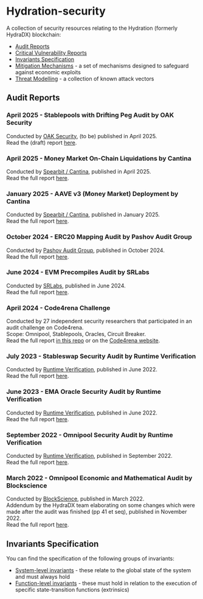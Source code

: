 # Hydration-security
A collection of security resources relating to the Hydration (formerly HydraDX) blockchain:

* [Audit Reports](/audit-reports)
* [Critical Vulnerability Reports](/criticals.md)
* [Invariants Specification](/invariants)
* [Mitigation Mechanisms](/mitigation_mechanisms.md) - a set of mechanisms designed to safeguard against economic exploits
* [Threat Modelling](/threat_modelling.md) - a collection of known attack vectors

## Audit Reports
### April 2025 - Stablepools with Drifting Peg Audit by OAK Security
Conducted by [OAK Security](https://www.oaksecurity.io/), (to be) published in April 2025.  
Read the (draft) report [here](/audit-reports/250420-OAK-stablepools-drifting-peg.pdf).

### April 2025 - Money Market On-Chain Liquidations by Cantina
Conducted by [Spearbit / Cantina](https://cantina.xyz/), published in April 2025.  
Read the full report [here](/audit-reports/250407-cantina-liquidations.pdf).

### January 2025 - AAVE v3 (Money Market) Deployment by Cantina
Conducted by [Spearbit / Cantina](https://cantina.xyz/), published in January 2025.  
Read the full report [here](/audit-reports/250123-cantina-aave-deployment.pdf).

### October 2024 - ERC20 Mapping Audit by Pashov Audit Group
Conducted by [Pashov Audit Group](https://www.pashov.net/), published in October 2024.  
Read the full report [here](/audit-reports/241017-pashov-erc20-mapping.pdf).

### June 2024 - EVM Precompiles Audit by SRLabs
Conducted by [SRLabs](https://www.srlabs.de/), published in June 2024.  
Read the full report [here](/audit-reports/240603-SRLabs-evm-precompiles.pdf).

### April 2024 - Code4rena Challenge
Conducted by 27 independent security researchers that participated in an audit challenge on Code4rena.  
Scope: Omnipool, Stablepools, Oracles, Circuit Breaker.  
Read the full report [in this repo](/audit-reports/240410-code4rena-competition.md) or on the [Code4rena website](https://code4rena.com/reports/2024-02-hydradx).

### July 2023 - Stableswap Security Audit by Runtime Verification
Conducted by [Runtime Verification](https://runtimeverification.com/), published in June 2022.  
Read the full report [here](/audit-reports/230724-Runtime-Verification-Stableswap-Security-Audit.pdf).

### June 2023 - EMA Oracle Security Audit by Runtime Verification
Conducted by [Runtime Verification](https://runtimeverification.com/), published in June 2022.  
Read the full report [here](/audit-reports/230619-Runtime-Verification-EMA-Oracle-Security-Audit.pdf).

### September 2022 - Omnipool Security Audit by Runtime Verification
Conducted by [Runtime Verification](https://runtimeverification.com/), published in September 2022.  
Read the full report [here](/audit-reports/220907-Runtime-Verification-Omnipool-Security-Audit.pdf).

### March 2022 - Omnipool Economic and Mathematical Audit by Blockscience
Conducted by [BlockScience](https://block.science/), published in March 2022.  
Addendum by the HydraDX team elaborating on some changes which were made after the audit was finished (pp 41 et seq), published in November 2022.  
Read the full report [here](/audit-reports/220322-BlockScience-Omnipool-Report+addendum-by-HydraDX.pdf).

## Invariants Specification
You can find the specification of the following groups of invariants:
* [System-level invariants](/invariants/system-level) - these relate to the global state of the system and must always hold
* [Function-level invariants](/invariants/function-level) - these must hold in relation to the execution of specific state-transition functions (extrinsics)
